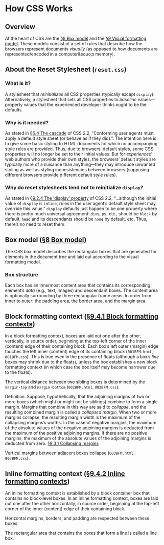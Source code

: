 # How CSS Works

## Overview
At the heart of CSS are the [&sect;8 Box model](https://www.w3.org/TR/CSS22/box.html) and the [&sect;9 Visual formatting model](https://www.w3.org/TR/CSS22/visuren.html). These models consist of a set of rules that describe how the browsers represent documents *visually* (as opposed to how documents are represented/encoded in a computer&squo;s memory).

## About the Reset Stylesheet (`reset.css`)
### What is it?
A stylesheet that *reinitializes* all CSS properties (typically except `display`). Alternatively, a stylesheet that sets all CSS properties to *baseline* values&mdash;property values that the experienced developer thinks ought to be the defaults.
### Why is it needed?
As stated in [&sect;6.4 The cascade](https://www.w3.org/TR/CSS22/cascade.html#cascade) of CSS 2.2, &ldquo;Conforming user agents must apply a default style sheet (or behave as if they did).&rdquo;. The intention here is to give some basic styling to HTML documents for which no accompanying style rules are provided. Thus, due to browsers&rsquo; default styles, some CSS properties will no longer be set to their initial values. But for *experienced* web authors who provide their own styles, the browsers&rsquo; default styles are typically more of a nuisance than anything&mdash;they may introduce unwanted styling as well as styling inconsistencies between browsers (supposing different browsers provide different default style rules).
### Why do reset stylesheets tend not to reinitialize `display`?
As stated in [&sect;9.2.4 The 'display' property](https://www.w3.org/TR/CSS22/visuren.html#display-prop) of CSS 2.2, &ldquo;&hellip;although the initial value of `display` is `inline`, rules in the user agent&rsquo;s default style sheet may override this value.&rdquo; `display` defaults just happen to be one property where there is pretty much universal agreement: `div`s, `p`s, etc., should be `block` by default, `head` and its descendants should be `none` by default, etc. Thus, there&rsquo;s no need to reset them.

## Box model ([&sect;8 Box model](https://www.w3.org/TR/CSS22/box.html))
The CSS box model describes the rectangular boxes that are generated for elements in the document tree and laid out according to the visual formatting model.
### Box structure
Each box has an innermost content area that contains its corresponding element&rsquo;s *data* (e.g., text, images) and descendant boxes. The content area is optionally surrounding by three rectangular frame areas. In order from inner to outer: the padding area, the border area, and the margin area.



## Block formatting context ([&sect;9.4.1 Block formatting contexts](https://www.w3.org/TR/CSS22/visuren.html#block-formatting))
In a block formatting context, boxes are laid out one after the other, vertically, in source order, beginning at the top-left corner of the inner (content) edge of their containing block. Each box&rsquo;s left outer (margin) edge touches the left inner (content) edge of its containing block (`001BFM.html`, `001BFM.css`). This is true even in the presence of floats (although a box&rsquo;s *line* boxes may shrink due to the floats), unless the box establishes a new block formatting context (in which case the box itself may become narrower due to the floats).

The vertical distance between two sibling boxes is determined by the `margin-top` and `margin-bottom` (`002BFM.html`, `002BFM.css`).

Definition: Suppose, hypothetically, that the adjoining margins of two or more boxes (which might or might not be siblings) combine to form a single margin. Margins that combine in this way are said to <dfn>collapse</dfn>, and the resulting combined margin is called a <dfn>collapsed margin</dfn>. When two or more margins collapse, the resulting margin width is the maximum of the collapsing margins&rsquo;s widths. In the case of negative margins, the maximum of the absolute values of the negative adjoining margins is deducted from the maximum of the positive adjoining margins. If there are no positive margins, the maximum of the absolute values of the adjoining margins is deducted from zero. [&sect;8.3.1 Collapsing margins](https://www.w3.org/TR/CSS22/box.html#collapsing-margins)

Vertical margins between adjacent boxes collapse (`003BFM.html`, `003BFM.css`).

## Inline formatting context ([&sect;9.4.2 Inline formatting contexts](https://www.w3.org/TR/CSS22/visuren.html#inline-formatting))
An inline formatting context is established by a block container box that contains no block-level boxes. In an inline formatting context, boxes are laid out one after the other horizontally, in source order, beginning at the top-left corner of the inner (content) edge of their containing block.

Horizontal margins, borders, and padding are respected between these boxes.

The rectangular area that contains the boxes that form a line is called a line box.
